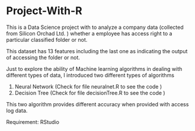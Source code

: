 # Project-With-R

This is a Data Science project with to analyze a company data (collected from Silicon Orchad Ltd. ) whether a employee has access right to a particular classified folder or not.

This dataset has 13 features including the last one as indicating the output of accessing the folder or not.

Just to explore the ability of Machine learning algorithms in dealing with different types of data, I introduced two different types of algorithms

1. Neural Network (Check for file neuralnet.R to see the code )
2. Decision Tree  (Check for file decisionTree.R to see the code )


This two algorithm provides different accuracy when provided with access log data. 

Requirement:
RStudio
